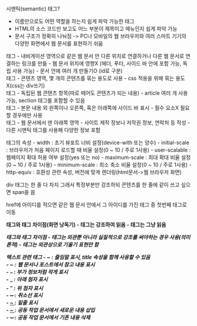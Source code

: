 시맨틱(semantic) 태그?
- 이름만으로도 어떤 역할을 하는지 쉽게 파악 가능한 태그
- HTML의 소스 코드만 보고도 어느 부분이 제목이고 메뉴인지 쉽게 파악 가능
- 문서 구조가 정확히 나눠짐 -> PC나 모바일의 웹 브라우저와 여러 스마트 기기의 다양한 화면에서 웹 문서를 표현하기 쉬움

<nav> 태그
    - 내비게이션 영역으로 같은 웹 문서 안 다른 위치로 연결하거나 다른 웹 문서로 연결하는 링크를 만듦
    - 웹 문서 위치에 영향X (헤더, 푸터, 사이드 바 안에 포함 가능, 독립 사용 가능)
    - 문서 안에 여러 개 만들기O (id로 구분)

<section> 태그
    - 콘텐츠 영역, 몇 개의 콘텐츠를 묶는 용도로 사용
    - css 적용을 위해 묶는 용도X(css는 div쓰기)

<article> 태그
    - 독립된 웹 콘텐츠 항목(따로 떼어도 콘텐츠가 되는 내용)
    - article 여러 개 사용 가능, section 태그를 포함할 수 있음

<aside> 태그
    - 본문 내용 외 왼쪽이나 오른쪽, 혹은 아래쪽에 사이드 바 표시
    - 필수 요소X 필요할 경우에만 사용

<footer> 태그
    - 웹 문서에서 맨 아래쪽 영역
    - 사이트 제작 정보나 저작권 정보, 연락처 등 작성
    - 다른 시맨틱 태그를 사용해 다양한 정보 포함

<meta> 태그의 속성
    - width : 초기 뷰포트 너비 설정(device-with 또는 양수)
    - initial-scale : 브라우저가 처음 페이지 로드할 때 비율 설정(0 ~ 10 / 주로 1사용)
    - user-scalable : 웹페이지 확대 허용 여부 설정(yes 또는 no)
    - maximum-scale : 최대 확대 비율 설정(0 ~ 10 / 주로 1사용)
    - minimum-scale : 최소 축소 비율 설정(0 ~ 10 / 주로 1사용)
    - http-equiv : 호환성 관련 속성, 버전에 맞게 렌더링(html문서->웹 브라우저 화면)

div 태그는 한 줄 다 차지
그래서 특정부분만 강조하되 콘텐츠를 한 줄에 같이 쓰고 싶으면 span을 씀

href에 아이디를 적으면 같은 웹 문서 안에서 그 아이디를 가진 태그 중 첫번째 태그로 이동

<strong> 태그와 <b> 태그 차이점(화면 낭독기)
    - <strong> 태그는 강조하여 읽음
    - <b> 태그는 그냥 읽음

<em> 태그와 <i> 태그 차이점
    - <em> 태그는 외관뿐 아니라 실질적으로 강조를 써야하는 경우 사용(의미론적)
    - <i> 태그는 외관상으로 기울기 표현만 함

텍스트 관련 태그
    - <abbr> ~ </abbr> : 줄임말 표시, title 속성을 함께 사용할 수 있음<br>
    - <cite> ~ </cite> : 웹 문서나 포스트에서 참고 내용 표시<br>
    - <small> ~ </small> : 부가 정보처럼 작게 표시<br>
    - <sub> ~ </sub> : 아래 첨자 표시<br>
    - <sup> ~ </sup> : 위 첨자 표시<br>
    - <s> ~ </s> : 취소선 표시<br>
    - <u> ~ </u> : 밑줄 표시<br>
    - <ins> ~ </ins> : 공동 작업 문서에서 새로운 내용 삽입<br>
    - <del> ~ </del> : 공동 작업 문서에서 기존 내용 삭제<br>
